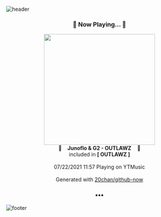 ![header](https://capsule-render.vercel.app/api?type=wave&height=170&section=header&text=Hi.%20I'm%20SHIFT&fontColor=090707&fontAlignX=45&fontAlignY=65&fontSize=100)

<h3 align="center">🎵 Now Playing... 🎵</h3>
<p align="center">
  <a href="https://music.youtube.com/watch?v=iL4wSJs4C14">
    <img width="300" src="https://lh3.googleusercontent.com/gkC45NFuuDnEKClLUFE3kjdyi1mDDmmGg_Une-t3FAm9ff1QtZEYEmiPsQenkiqIcCGRmHFxpjjq2kJ1">
  </a>
  <br>
  🎵&nbsp&nbsp&nbsp <b>Junoflo & G2 - OUTLAWZ</b> &nbsp&nbsp&nbsp🎵
  <br>
  included in <b>[ OUTLAWZ ]</b>
  
  <br />
  <br />
  07/22/2021 11:57 Playing on YTMusic
  <br />
  <br />
  Generated with <a href="https://github.com/20chan/github-now">20chan/github-now</a>
</p>

<h3 align="center">•••</h3>

![footer](https://capsule-render.vercel.app/api?type=wave&height=150&section=footer)
